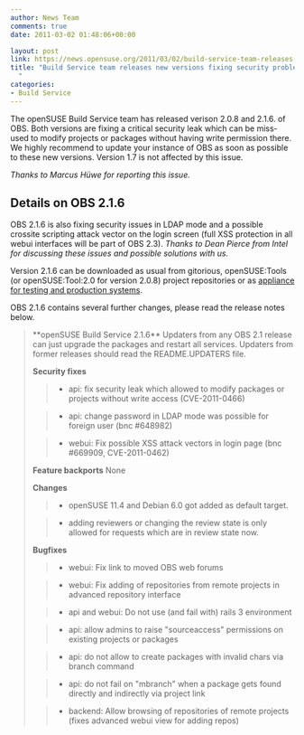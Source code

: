 ```yaml
---
author: News Team
comments: true
date: 2011-03-02 01:48:06+00:00

layout: post
link: https://news.opensuse.org/2011/03/02/build-service-team-releases-new-versions-fixing-security-problems/
title: "Build Service team releases new versions fixing security problems\
  "
categories:
- Build Service
---
```

The openSUSE Build Service team has released verison 2.0.8 and 2.1.6. of OBS. Both versions are fixing a critical security leak which can be miss-used to modify projects or packages without having write permission there. We highly recommend to update your instance of OBS as soon as possible to these new versions. Version 1.7 is not affected by this issue.
<!-- more -->
_Thanks to Marcus Hüwe for reporting this issue._



## Details on OBS 2.1.6


OBS 2.1.6 is also fixing security issues in LDAP mode and a possible crossite scripting attack vector on the login screen (full XSS protection in all webui interfaces will be part of OBS 2.3). _Thanks to Dean Pierce from Intel for discussing these issues and possible solutions with us._

Version 2.1.6 can be downloaded as usual from gitorious, openSUSE:Tools (or openSUSE:Tool:2.0 for version 2.0.8) project repositories or as [appliance for testing and production systems](http://en.opensuse.org/openSUSE:Build_Service_Appliance).

OBS 2.1.6 contains several further changes, please read the release notes below.


<blockquote>**openSUSE Build Service 2.1.6**
Updaters from any OBS 2.1 release can just upgrade the packages and restart all services. Updaters from former releases should read the README.UPDATERS file.

**Security fixes**

> 
> 
	
>   * api: fix security leak which allowed to modify packages or projects without write access (CVE-2011-0466)
> 
	
>   * api: change password in LDAP mode was possible for foreign user (bnc #648982)
> 
	
>   * webui: Fix possible XSS attack vectors in login page (bnc #669909, CVE-2011-0462)
> 

**Feature backports**
None

**Changes**

> 
> 
	
>   * openSUSE 11.4 and Debian 6.0 got added as default target.
> 
	
>   * adding reviewers or changing the review state is only allowed for requests which are in review state now.
> 

**Bugfixes**

> 
> 
	
>   * webui: Fix link to moved OBS web forums
> 
	
>   * webui: Fix adding of repositories from remote projects in advanced repository interface
> 
	
>   * api and webui: Do not use (and fail with) rails 3 environment
> 
	
>   * api: allow admins to raise "sourceaccess" permissions on existing projects or packages
> 
	
>   * api: do not allow to create packages with invalid chars via branch command
> 
	
>   * api: do not fail on "mbranch" when a package gets found directly and indirectly via project link
> 
	
>   * backend: Allow browsing of repositories of remote projects (fixes advanced webui view for adding repos)
> 

</blockquote>

		

